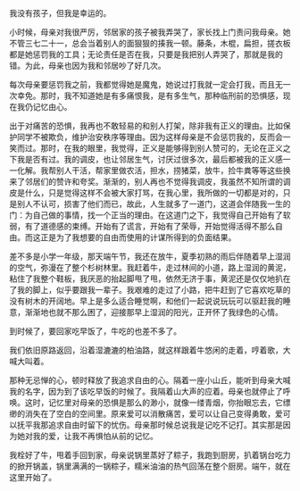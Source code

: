 我没有孩子，但我是幸运的。

小时候，母亲对我很严厉，邻居家的孩子被我弄哭了，家长找上门责问我母亲。她不管三七二十一，总会当着别人的面狠狠的揍我一顿。藤条，木棍，扁担，搓衣板都是她惩罚我的工具；无论责任是否在我，只要是我把别人弄哭了，那就是我的错。为此，母亲也因为我和邻居吵了好几次。

每次母亲要惩罚我之前，我都觉得她是魔鬼，她说过打我就一定会打我，而且无一次幸免。那时，我不知道她是有多痛恨我，是有多生气，那种临刑前的恐惧感，现在我仍记忆由心。

出于对痛苦的恐惧，我再也不敢轻易的和别人打架，除非我有正义的理由。比如保护同学不被欺负，维护治安秩序等理由。因为这样母亲是不会惩罚我的，反而会一笑而过。那时，在我的眼里，我觉得，正义是能够得到别人赞可的，无论在正义之下我是否有过。我的调皮，也让邻居生气，讨厌过很多次，最后都被我的正义感一一化解。我帮别人干活，帮家里做农活，担水，捞猪菜，放牛，捡牛粪等等这些换来了邻居们的赞许和夸奖。渐渐的，别人再也不觉得我调皮，我虽然不知所谓的调皮是什么，只是觉得这样不会被大家打骂，在我心里，我所做的一切都是对的，只是别人不认可，损害了他们而已，故此，人生就多了一道门，这道会伴随我一生的门：为自己做的事情，找一个正当的理由。在这道门之下，我觉得自己开始有了软弱，有了道德感的束缚。开始有了谎言，开始有了荣辱，开始觉得活得不那么自由。而这正是为了我想要的自由而使用的计谋所得到的负面结果。

差不多是小学一年级，那天端午节，我还在放牛，夏季初熟的雨后伴随着早上湿润的空气，弥漫在了整个杉树林里。我赶着牛，走过林间的小道，路上湿润的黄泥，粘住了我整个鞋板，我厌恶的抬起脚甩了甩，依然无济于事，黄泥还是仅仅地扒在了我的脚上，似乎要跟我一辈子。我艰难的走过了小路，把牛赶到了它喜欢吃草的没有树木的开阔地。早上是多么适合睡觉啊，和他们一起说说玩玩可以驱赶我的睡意，渐渐地也就不那么困了，迎接那早上湿润的阳光，正开怀了我绿色的心情。

到时候了，要回家吃早饭了，牛吃的也差不多了。

我们依旧原路返回，沿着湿漉漉的柏油路，就这样跟着牛悠闲的走着，哼着歌，大喊大叫着。

那种无忌惮的心，顿时释放了我追求自由的心。隔着一座小山丘，能听到母亲大喊我的名字，因为到了该吃早饭的时候了。我隔着山大声的应着。母亲也就停止了呼唤。这时，记忆里对母亲的恐惧是那么的渺小，就像一缕青烟，你抬眼忘去，它缥缈的消失在了空白的空间里。原来爱可以消散痛苦，爱可以让自己变得勇敢，爱可以抚平我那追求自由时留下的忧伤。母亲那时候总说我是记吃不记打。其实那是因为她对我的爱，让我不再惧怕从前的记忆。

我栓好了牛，甩着手回到家，母亲说锅里蒸好了粽子，我跑到厨房，扒着锅台吃力的掀开锅盖，锅里满满的一锅粽子，糯米油油的热气回荡在整个厨房。端午，就在这里开始了。

